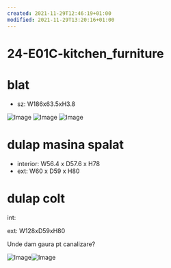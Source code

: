 ```yaml
---
created: 2021-11-29T12:46:19+01:00
modified: 2021-11-29T13:20:16+01:00
---
```


# 24-E01C-kitchen_furniture

# blat
- sz: W186x63.5xH3.8

![Image](./56dd448c09d0ad02f3036328b4022124.jpg)
![Image](./f3b6dfeb9297bf5bd5a04f0635193a79.jpg)
  ![Image](./7c973b2a24d4d04cb53fe9b7e9b22d3a.jpg)



# dulap masina spalat
- interior: W56.4 x D57.6 x H78
- ext: W60 x D59 x H80

# dulap colt 
int: 

ext: W128xD59xH80

Unde dam gaura pt canalizare?

![Image](./852b9bea7d87879d3abf640d0b731e06.jpg)![Image](./c8130ebb8c66fcad59bfe6552f991034.jpg)

